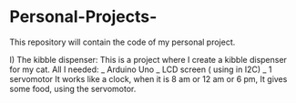 # Personal-Projects-
This repository will contain the code of my personal project. 

I) The kibble dispenser:
  This is a project where I create a kibble dispenser for my cat. 
  All I needed:
    _  Arduino Uno
    _ LCD screen ( using in I2C)
    _ 1 servomotor
It works like a clock, when it is 8 am or 12 am or 6 pm, It gives some food, using the servomotor.

